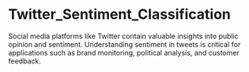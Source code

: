 # Twitter_Sentiment_Classification
Social media platforms like Twitter contain valuable insights into public opinion and sentiment. Understanding sentiment in tweets is critical for applications such as brand monitoring, political analysis, and customer feedback.
